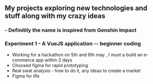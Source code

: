 ## My projects exploring new technologies and stuff along with my crazy ideas 
### - Definitily the name is inspired from Genshin Impact
### Experiment 1 - A VueJS application -- beginner coding
* Working for a hackathon on 5th and 6th may , I must a build an e-commerce app within 2 days
* Choosed figma for rapid prototyping 
* Real swat analysis - how to do it, any ideas to create a market 
* Figma for life
